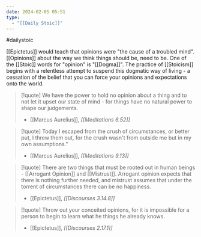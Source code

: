 ```yaml
---
date: 2024-02-05 05:51
type:
  - "[[Daily Stoic]]"
---
```


#dailystoic

[[Epictetus]] would teach that opinions were "the cause of a troubled mind". [[Opinions]] about the way we think things should be, need to be. One of the [[Stoic]] words for "opinion" is "[[Dogma]]". The practice of [[Stoicism]] begins with a relentless attempt to suspend this dogmatic way of living - a cessation of the belief that you can force your opinions and expectations onto the world. 

> [!quote]
> We have the power to hold no opinion about a thing and to not let it upset our state of mind - for things have no natural power to shape our judgements.
> - [[Marcus Aurelius]], *[[Meditations 6.52]]*

> [!quote]
> Today I escaped from the crush of circumstances, or better put, I threw them out, for the crush wasn't from outside me but in my own assumptions."
> - [[Marcus Aurelius]], *[[Meditations 9.13]]*

> [!quote]
> There are two things that must be rooted out in human beings - [[Arrogant Opinion]] and [[Mistrust]]. Arrogant opinion expects that there is nothing further needed, and mistrust assumes that under the torrent of circumstances there can be no happiness. 
> - [[Epictetus]], *[[Discourses 3.14.8]]*

> [!quote]
> Throw out your conceited opinions, for it is impossible for a person to begin to learn what he things he already knows. 
> - [[Epictetus]], *[[Discourses 2.17.1]]*

